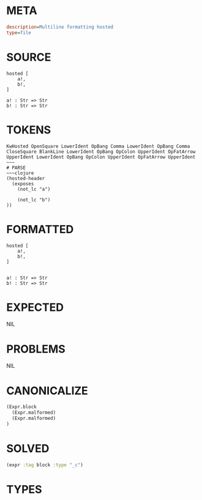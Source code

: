 # META
~~~ini
description=Multiline formatting hosted
type=file
~~~
# SOURCE
~~~roc
hosted [
	a!,
	b!,
]

a! : Str => Str
b! : Str => Str
~~~
# TOKENS
~~~text
KwHosted OpenSquare LowerIdent OpBang Comma LowerIdent OpBang Comma CloseSquare BlankLine LowerIdent OpBang OpColon UpperIdent OpFatArrow UpperIdent LowerIdent OpBang OpColon UpperIdent OpFatArrow UpperIdent ~~~
# PARSE
~~~clojure
(hosted-header
  (exposes
    (not_lc "a")

    (not_lc "b")
))
~~~
# FORMATTED
~~~roc
hosted [
	a!,
	b!,
]


a! : Str => Str
b! : Str => Str
~~~
# EXPECTED
NIL
# PROBLEMS
NIL
# CANONICALIZE
~~~clojure
(Expr.block
  (Expr.malformed)
  (Expr.malformed)
)
~~~
# SOLVED
~~~clojure
(expr :tag block :type "_c")
~~~
# TYPES
~~~roc
~~~
